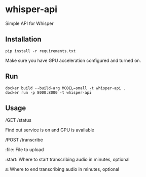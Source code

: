 # whisper-api
Simple API for Whisper

## Installation

	pip install -r requirements.txt

Make sure you have GPU acceleration configured and turned on.

## Run

    docker build --build-arg MODEL=small -t whisper-api .
    docker run -p 8000:8000 -t whisper-api

## Usage

/GET /status

Find out service is on and GPU is available

/POST /transcribe

:file: File to upload

:start: Where to start transcribing audio in minutes, optional

:end: Where to end transcribing audio in minutes, optional
